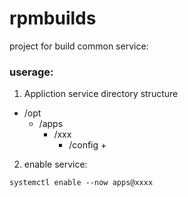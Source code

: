 # rpmbuilds
project for build common service:



### userage:
1. Appliction service directory structure 
>
+ /opt
  + /apps
    + /xxx
      + /config
        +
2. enable service:
```
systemctl enable --now apps@xxxx
```